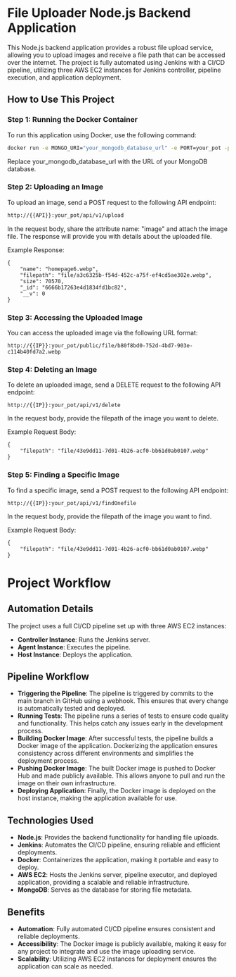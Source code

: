 # File Uploader Node.js Backend Application

This Node.js backend application provides a robust file upload service, allowing you to upload images and receive a file path that can be accessed over the internet. The project is fully automated using Jenkins with a CI/CD pipeline, utilizing three AWS EC2 instances for Jenkins controller, pipeline execution, and application deployment.

## How to Use This Project

### Step 1: Running the Docker Container

To run this application using Docker, use the following command:

```sh
docker run -e MONGO_URI="your_mongodb_database_url" -e PORT=your_pot -p your_pot:4000 salindadocker/fileuploder

```
Replace your_mongodb_database_url with the URL of your MongoDB database.
### Step 2: Uploading an Image
To upload an image, send a POST request to the following API endpoint:
```sh
http://{{API}}:your_pot/api/v1/upload
````
In the request body, share the attribute name: "image"  and attach the image file. The response will provide you with details about the uploaded file.

Example Response:
```
{
    "name": "homepage6.webp",
    "filepath": "file/a3c6325b-f54d-452c-a75f-ef4cd5ae302e.webp",
    "size": 70570,
    "_id": "6666b17263e4d1834fd1bc82",
    "__v": 0
}
```
### Step 3: Accessing the Uploaded Image
You can access the uploaded image via the following URL format:
```
http://{{IP}}:your_pot/public/file/b80f8bd0-752d-4bd7-903e-c114b40fd7a2.webp
```
### Step 4: Deleting an Image
To delete an uploaded image, send a DELETE request to the following API endpoint:
```
http://{{IP}}:your_pot/api/v1/delete
```
In the request body, provide the filepath of the image you want to delete.

Example Request Body:
```
{
    "filepath": "file/43e9dd11-7d01-4b26-acf0-bb61d0ab0107.webp"
}
````
### Step 5: Finding a Specific Image
To find a specific image, send a POST request to the following API endpoint:
```
http://{{IP}}:your_pot/api/v1/findOnefile
```
In the request body, provide the filepath of the image you want to find.

Example Request Body:
```
{
    "filepath": "file/43e9dd11-7d01-4b26-acf0-bb61d0ab0107.webp"
}
```


# Project Workflow

## Automation Details

The project uses a full CI/CD pipeline set up with three AWS EC2 instances:


- **Controller Instance**: Runs the Jenkins server.
- **Agent Instance**: Executes the pipeline.
- **Host Instance**: Deploys the application.

## Pipeline Workflow

- **Triggering the Pipeline**: The pipeline is triggered by commits to the main branch in GitHub using a webhook. This ensures that every change is automatically tested and deployed.
- **Running Tests**: The pipeline runs a series of tests to ensure code quality and functionality. This helps catch any issues early in the development process.
- **Building Docker Image**: After successful tests, the pipeline builds a Docker image of the application. Dockerizing the application ensures consistency across different environments and simplifies the deployment process.
- **Pushing Docker Image**: The built Docker image is pushed to Docker Hub and made publicly available. This allows anyone to pull and run the image on their own infrastructure.
- **Deploying Application**: Finally, the Docker image is deployed on the host instance, making the application available for use.

## Technologies Used

- **Node.js**: Provides the backend functionality for handling file uploads.
- **Jenkins**: Automates the CI/CD pipeline, ensuring reliable and efficient deployments.
- **Docker**: Containerizes the application, making it portable and easy to deploy.
- **AWS EC2**: Hosts the Jenkins server, pipeline executor, and deployed application, providing a scalable and reliable infrastructure.
- **MongoDB**: Serves as the database for storing file metadata.

## Benefits

- **Automation**: Fully automated CI/CD pipeline ensures consistent and reliable deployments.
- **Accessibility**: The Docker image is publicly available, making it easy for any project to integrate and use the image uploading service.
- **Scalability**: Utilizing AWS EC2 instances for deployment ensures the application can scale as needed.
